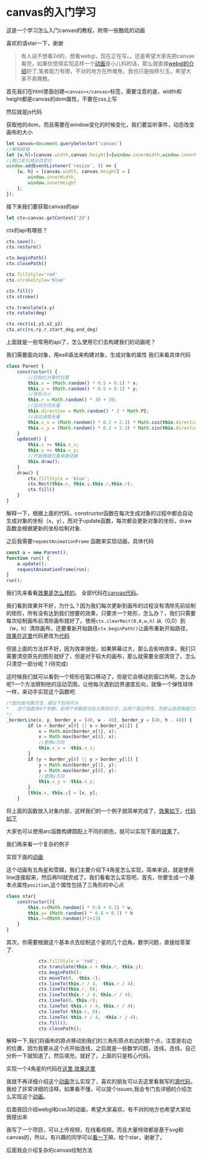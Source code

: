 # canvas的入门学习

这是一个学习怎么入门canvas的教程，附带一些酷炫的动画

喜欢的请star一下，谢谢

> 有人说不想看2d的，想看webgl，现在正在写。。还是希望大家先把canvas看完，如果你觉得实现这样一个[动画](https://swnb.github.io/canvas_study/demo/star.html)是小儿科的话，那么就直接[webgl的介绍](./webgl.md)好了,笔者能力有限，不对的地方在所难免，我也只是抛砖引玉，希望大家不吝赐教。

首先我们在html里面创建`<canvas></canvas>`标签，需要注意的是，width和height都是canvas的dom属性，不要在css上写

然后就是js代码

获取他的dom，而且需要在window变化的时候变化，我们要监听事件，动态改变画布的大小

```javascript
let canvas=document.querySelector('canvas')
//解构赋值
let [w,h]=[canvas.width,canvas.height]=[window.innerWidth,window.innerHeight]
//窗口变化就动态变化
window.addEventListener('resize', () => {
    [w, h] = [canvas.width, canvas.height] = [
        window.innerWidth,
        window.innerHeight
    ];
});
```
接下来我们要获取canvas的api
```javascript
let ctx=canvas.getContext('2d')
```
ctx的api有哪些？
```javascript
ctx.save();
ctx.restore()

ctx.beginPath()
ctx.closePath()

ctx.fillStyle='red'
ctx.strokeStyle='blue'

ctx.fill()
ctx.stroke()

ctx.translate(x,y)
ctx.rotate(deg)

ctx.rect(x1,y1,x2,y2)
ctx.arc(rx,ry,r,start_deg,end_deg)
```

上面就是一些常用的api了，怎么使用它们去构建我们的动画呢？

我们需要面向对象，用es6语法来构建对象，生成对象的属性
我们来看具体代码

```javascript
class Parent {
    constructor() {
        //初始化对象的位置
        this.x = (Math.random() * 0.5 + 0.1) * x;
        this.y = (Math.random() * 0.5 + 0.1) * y;
        //矩形大小
        this.r = Math.random() * 30 + 20;
        //运动方向矢量
        this.direction = Math.random() * 2 * Math.PI;
        //运动速度矢量
        this.v_x = (Math.random() * 0.2 + 2.3) * Math.cos(this.direction);
        this.v_y = (Math.random() * 0.2 + 2.3) * Math.sin(this.direction);
    }
    updated() {
        this.x += this.v_x;
        this.y += this.v_y;
        //开始根据位置来画动画
        this.draw();
    }
    draw() {
        ctx.fillStyle = 'blue';
        ctx.Rect(this.x, this.y,this.r,this.r);
        ctx.fill()
    }
}
```
解释一下，根据上面的代码，constructor函数在每次生成对象的过程中都会自动生成对象的坐标（x，y），而对于update函数，每次都会更新对象的坐标，draw函数会根据更新的坐标绘制对象.

之后我需要`requestAnimationFrame` 函数来实现动画，具体代码

```javascript
const a = new Parent();
function run() {
    a.update();
    requestAnimationFrame(run);
}
run();
```

我们先来看看[效果是怎么样的](https://swnb.github.io/canvas_study/demo/canvas.1.0.html)。
全部代码在[canvas代码](./canvas/canvas1.0.js)。

我们看到效果并不好，为什么？因为我们每次更新到画布的过程没有清除先前绘制的矩形，所有没有达到我们想要的效果，只要求一个矩形，怎么办？，我们只需要每次绘制画布前清除画布就好了。使用`ctx.clearRect(0,0,w,h)` 从（0,0）到（w，h）清除画布，还要重新开始路径`ctx.beginPath()`让画布重新开始路径，[效果在这里](https://swnb.github.io/canvas_study/demo/canvas.1.1.html)代码更改为[代码](./canvas/canvas1.1.js)

但是上面的方法并不好，因为效率很低，如果屏幕过大，那么会影响效率，我们只需要清空原先的图形就好了，但是对于较大的画布，那么就需要全部清空了。怎么只清空一部分呢？(待完成)

这时候我们就可以看到一个矩形在窗口移动了，但是它会移动到窗口外啊，怎么办呢?一个方法限制他的运动范围，让他每次遇到边界速度反向，就像一个弹性球体一样，来动手实现这个函数吧.

```javascript
/*因为是内置方法，建议下划线开头
*   这个函数有4个参数，前两个参数是当前元素的位子，后两个是边界线，先默认是距离窗口内40px的范围
*/ 
_borderLine(x, y, border_x = [40, w - 40], border_y = [40, h - 40]) {
        if (x < border_x[0] || x > border_x[1]) {
            x = Math.min(border_x[1], x);
            x = Math.max(border_x[0], x);
            //更换x方向
            this.v_x = -this.v_x;
        }
        if (y < border_y[0] || y > border_y[1]) {
            y = Math.min(border_y[1], y);
            y = Math.max(border_y[0], y);
            //更换y方向
            this.v_y = -this.v_y;
        }
        [this.x, this.y] = [x, y];
    }
```

将上面的函数放入对象内部，这样我们的一个例子就简单完成了，[效果如下](https://swnb.github.io/canvas_study/demo/canvas.1.2.html)，[代码如下](./canvas/canvas1.2.js)

大家也可以使用arc函数构建圆配上不同的颜色，就可以实现下面的[效果](https://swnb.github.io/canvas_study/demo/point.html)了。

我们再来看一个复杂的例子

实现下面的[动画](https://swnb.github.io/canvas_study/demo/star.html)

这个动画有五角星和雪瓣，我们主要介绍下4角星怎么实现，简单来说，就是使用line连接起来，然后再fill就完成了。我们看看怎么实现吧，首先，你要生成一个基本点属性`position`,这个属性包括了三角形的中心点

```javascript
class star{
    constructor(){
        this.x=(Math.random() * 0.8 + 0.1) * w,
        this.y= (Math.random() * 0.8 + 0.1) * h
        this.r=(Math.random()*2+13)
    }
}
```
其次，你需要根据这个基本点去绘制这个星的几个边角，数学问题，直接给答案了.

```javascript            
            ctx.fillStyle = 'red';
            ctx.translate(this.x + this.r, this.y);
            ctx.beginPath();
            ctx.moveTo(0, -this.r);
            ctx.lineTo(this.r / 4, -this.r / 4);
            ctx.lineTo(this.r, 0);
            ctx.lineTo(this.r / 4, this.r / 4);
            ctx.lineTo(0, this.r);
            ctx.lineTo(-this.r / 4, this.r / 4);
            ctx.lineTo(-this.r, 0);
            ctx.lineTo(-this.r / 4, -this.r / 4);
            ctx.fill();
            ctx.closePath();
```
解释一下,我们将画布的原点移动到我们的三角形原点右边的那个点，注意是右边的位置，因为我要从这个点开始连线，之后就是一些数学问题，连线，连线，自己分析一下就知道了。然后填充，就好了，上面的只是核心代码。

实现一个4角星的代码在[这里](https://github.com/swnb/canvas_study/blob/gh-pages/demo/js/starSigel.js),[效果这里](https://swnb.github.io/canvas_study/demo/starSigel.html)

我就不再详细介绍这个[动画](https://swnb.github.io/canvas_study/demo/star.html)怎么实现了，喜欢的朋友可以去这里看我写的[源代码](https://github.com/swnb/canvas_study/blob/gh-pages/demo/js/star.js)，我给了非常详细的注释，如果看不懂，可以提个issues,我会专门去详细的介绍怎么实现这个[动画](https://swnb.github.io/canvas_study/demo/star.html)。

后面我回介绍webgl和css3的动画，希望大家喜欢，有不对的地方也希望大家给我提出来

我写了一个项目，可以上传视频，在线看视频。而且大量特效都是基于svg和canvas的，所以，有兴趣的同学可以[看一下](https://github.com/swnb/video)嘛，给个star，谢谢了。

后面我会介绍复杂的canvas绘制方法
